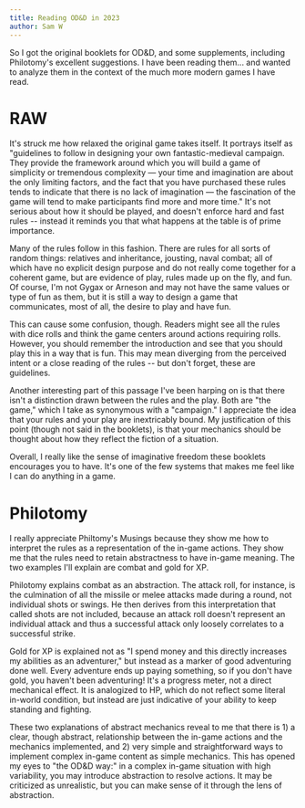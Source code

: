 ```yaml
---
title: Reading OD&D in 2023
author: Sam W
---
```



So I got the original booklets for OD&D, and some supplements, including Philotomy's excellent suggestions.
I have been reading them... and wanted to analyze them in the context of the much more modern games I have read.


# RAW

It's struck me how relaxed the original game takes itself. It portrays itself as "guidelines to follow in designing your own fantastic-medieval campaign. They provide the framework around which you will build a game of simplicity or tremendous complexity — your time and imagination are about the only limiting factors, and the fact that you have purchased these rules tends to indicate that there is no lack of imagination — the fascination of the game will tend to make participants find more and more time." It's not serious about how it should be played, and doesn't enforce hard and fast rules -- instead it reminds you that what happens at the table is of prime importance. 

Many of the rules follow in this fashion. There are rules for all sorts of random things: relatives and inheritance, jousting, naval combat; all of which have no explicit design purpose and do not really come together for a coherent game, but are evidence of play, rules made up on the fly, and fun. Of course, I'm not Gygax or Arneson and may not have the same values or type of fun as them, but it is still a way to design a game that communicates, most of all, the desire to play and have fun. 

This can cause some confusion, though. Readers might see all the rules with dice rolls and think the game centers around actions requiring rolls. However, you should remember the introduction and see that you should play this in a way that is fun. This may mean diverging from the perceived intent or a close reading of the rules -- but don't forget, these are guidelines.

Another interesting part of this passage I've been harping on is that there isn't a distinction drawn between the rules and the play. Both are "the game," which I take as synonymous with a "campaign." I appreciate the idea that your rules and your play are inextricably bound. My justification of this point (though not said in the booklets), is that your mechanics should be thought about how they reflect the fiction of a situation. 

Overall, I really like the sense of imaginative freedom these booklets encourages you to have. It's one of the few systems that makes me feel like I can do anything in a game.

# Philotomy

I really appreciate Philtomy's Musings because they show me how to interpret the rules as a representation of the in-game actions. They show me that the rules need to retain abstractness to have in-game meaning. The two examples I'll explain are combat and gold for XP. 

Philotomy explains combat as an abstraction. The attack roll, for instance, is the culmination of all the missile or melee attacks made during a round, not individual shots or swings. He then derives from this interpretation that called shots are not included, because an attack roll doesn't represent an individual attack and thus a successful attack only loosely correlates to a successful strike. 

Gold for XP is explained not as "I spend money and this directly increases my abilities as an adventurer," but instead as a marker of good adventuring done well. Every adventure ends up paying something, so if you don't have gold, you haven't been adventuring! It's a progress meter, not a direct mechanical effect. It is analogized to HP, which do not reflect some literal in-world condition, but instead are just indicative of your ability to keep standing and fighting.

These two explanations of abstract mechanics reveal to me that there is 1) a clear, though abstract, relationship between the in-game actions and the mechanics implemented, and 2) very simple and straightforward ways to implement complex in-game content as simple mechanics. This has opened my eyes to "the OD&D way:" in a complex in-game situation with high variability, you may introduce abstraction to resolve actions. It may be criticized as unrealistic, but you can make sense of it through the lens of abstraction.








<link rel="stylesheet" href="../rpg-styles.css">


